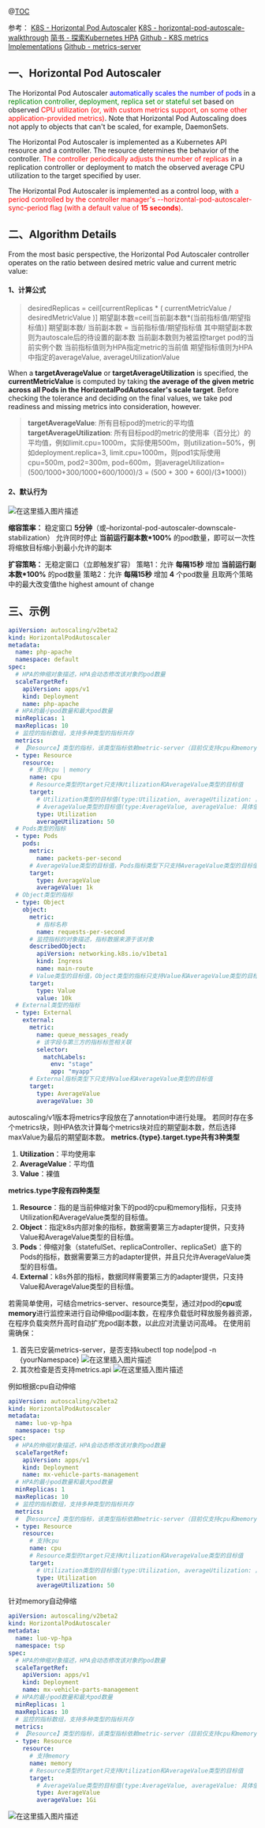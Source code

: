 @[TOC](目录)

参考：
[K8S - Horizontal Pod Autoscaler](https://v1-18.docs.kubernetes.io/docs/tasks/run-application/horizontal-pod-autoscale/#support-for-metrics-apis)
[K8S - horizontal-pod-autoscale-walkthrough](https://v1-18.docs.kubernetes.io/docs/tasks/run-application/horizontal-pod-autoscale-walkthrough)
[简书 - 探索Kubernetes HPA](https://zhuanlan.zhihu.com/p/89453704)
[Github - K8S metrics Implementations](https://github.com/kubernetes/metrics/blob/master/IMPLEMENTATIONS.md#custom-metrics-api)
[Github - metrics-server](https://github.com/kubernetes-sigs/metrics-server)


## 一、Horizontal Pod Autoscaler

The Horizontal Pod Autoscaler <font color='blue'>automatically scales the number of pods</font> in a <font color='green'>replication controller, deployment, replica set or stateful set</font> based on observed <font color='red'>CPU utilization (or, with custom metrics support, on some other application-provided metrics)</font>. Note that Horizontal Pod Autoscaling does not apply to objects that can't be scaled, for example, DaemonSets.

The Horizontal Pod Autoscaler is implemented as a Kubernetes API resource and a controller. The resource determines the behavior of the controller. <font color='red'>The controller periodically adjusts the number of replicas</font> in a replication controller or deployment to match the observed average CPU utilization to the target specified by user.

The Horizontal Pod Autoscaler is implemented as a control loop, with <font color='red'>a period controlled by the controller manager's --horizontal-pod-autoscaler-sync-period flag (with a default value of <b>15 seconds</b>)</font>.

## 二、Algorithm Details

From the most basic perspective, the Horizontal Pod Autoscaler controller operates on the ratio between desired metric value and current metric value:
#### 1、计算公式

> desiredReplicas = ceil[currentReplicas * ( currentMetricValue / desiredMetricValue )]
> 期望副本数=ceil[当前副本数*(当前指标值/期望指标值)]
> 期望副本数/ 当前副本数 = 当前指标值/期望指标值
> 其中期望副本数则为autoscale后的待设置的副本数
> 当前副本数则为被监控target pod的当前实例个数
> 当前指标值则为HPA指定metric的当前值
> 期望指标值则为HPA中指定的averageValue, averageUtilizationValue

When a **targetAverageValue** or **targetAverageUtilization** is specified, the **currentMetricValue** is computed by taking **the average of the given metric across all Pods in the HorizontalPodAutoscaler's scale target**. Before checking the tolerance and deciding on the final values, we take pod readiness and missing metrics into consideration, however.

> **targetAverageValue**: 所有目标pod的metric的平均值 
> **targetAverageUtilization**: 所有目标pod的metric的使用率（百分比）的平均值，例如limit.cpu=1000m，实际使用500m，则utilization=50%，例如deployment.replica=3, limit.cpu=1000m，则pod1实际使用cpu=500m, pod2=300m, pod=600m，则averageUtilization=(500/1000+300/1000+600/1000)/3 = (500 + 300 + 600)/(3*1000)）

#### 2、默认行为
![在这里插入图片描述](https://img-blog.csdnimg.cn/20200921152429569.png?x-oss-process=image/watermark,type_ZmFuZ3poZW5naGVpdGk,shadow_10,text_aHR0cHM6Ly9ibG9nLmNzZG4ubmV0L2x1bzE1MjQyMjA4MzEw,size_16,color_FFFFFF,t_70#pic_left)



**缩容策率：**
稳定窗口 **5分钟**（或–horizontal-pod-autoscaler-downscale-stabilization）
允许同时停止 **当前运行副本数*100%** 的pod数量，即可以一次性将缩放目标缩小到最小允许的副本

**扩容策略：**
无稳定窗口（立即触发扩容）
策略1：允许 **每隔15秒** 增加 **当前运行副本数*100%** 的pod数量
策略2：允许 **每隔15秒** 增加 **4** 个pod数量
且取两个策略中的最大改变值the highest amount of change


## 三、示例

```yaml
apiVersion: autoscaling/v2beta2
kind: HorizontalPodAutoscaler
metadata:
  name: php-apache
  namespace: default
spec:
  # HPA的伸缩对象描述，HPA会动态修改该对象的pod数量
  scaleTargetRef:
    apiVersion: apps/v1
    kind: Deployment
    name: php-apache
  # HPA的最小pod数量和最大pod数量
  minReplicas: 1
  maxReplicas: 10
  # 监控的指标数组，支持多种类型的指标共存
  metrics:
  # 【Resource】类型的指标，该类型指标依赖metric-server（目前仅支持cpu和memory）
  - type: Resource
    resource:
      # 支持cpu | memory
      name: cpu
      # Resource类型的target只支持Utilization和AverageValue类型的目标值
      target:
        # Utilization类型的目标值(type:Utilization, averageUtilization: 具体百分值)
        # AverageValue类型的目标值(type:AverageValue, averageValue: 具体值)
        type: Utilization
        averageUtilization: 50
  # Pods类型的指标
  - type: Pods
    pods:
      metric:
        name: packets-per-second
      # AverageValue类型的目标值，Pods指标类型下只支持AverageValue类型的目标值
      target:
        type: AverageValue
        averageValue: 1k
  # Object类型的指标
  - type: Object
    object:
      metric:
        # 指标名称
        name: requests-per-second
      # 监控指标的对象描述，指标数据来源于该对象
      describedObject:
        apiVersion: networking.k8s.io/v1beta1
        kind: Ingress
        name: main-route
      # Value类型的目标值，Object类型的指标只支持Value和AverageValue类型的目标值
      target:
        type: Value
        value: 10k
  # External类型的指标
  - type: External
    external:
      metric:
        name: queue_messages_ready
        # 该字段与第三方的指标标签相关联
        selector:
          matchLabels:
            env: "stage"
            app: "myapp"
      # External指标类型下只支持Value和AverageValue类型的目标值
      target:
        type: AverageValue
        averageValue: 30
```
autoscaling/v1版本将metrics字段放在了annotation中进行处理。
若同时存在多个metrics块，则HPA依次计算每个metrics块对应的期望副本数，然后选择maxValue为最后的期望副本数。
**metrics.{type}.target.type共有3种类型**

 1. **Utilization**：平均使用率 
 2. **AverageValue**：平均值 
 3. **Value**：裸值

**metrics.type字段有四种类型**
1. **Resource**：指的是当前伸缩对象下的pod的cpu和memory指标，只支持Utilization和AverageValue类型的目标值。
2. **Object**：指定k8s内部对象的指标，数据需要第三方adapter提供，只支持Value和AverageValue类型的目标值。
3. **Pods**：伸缩对象（statefulSet、replicaController、replicaSet）底下的Pods的指标，数据需要第三方的adapter提供，并且只允许AverageValue类型的目标值。
4. **External**：k8s外部的指标，数据同样需要第三方的adapter提供，只支持Value和AverageValue类型的目标值。


若需简单使用，可结合metrics-server、resource类型，通过对pod的**cpu**或**memory**进行监控来进行自动伸缩pod副本数，在程序负载低时释放服务器资源，在程序负载突然升高时自动扩充pod副本数，以此应对流量访问高峰。
在使用前需确保：
1. 首先已安装metrics-server，是否支持kubectl top node|pod -n {yourNamespace}
![在这里插入图片描述](https://img-blog.csdnimg.cn/20200922174841161.png#pic_left)
2. 其次检查是否支持metrics.api
 ![在这里插入图片描述](https://img-blog.csdnimg.cn/20200922174940474.png#pic_left)



例如根据cpu自动伸缩

```yaml
apiVersion: autoscaling/v2beta2
kind: HorizontalPodAutoscaler
metadata:
  name: luo-vp-hpa
  namespace: tsp
spec:
  # HPA的伸缩对象描述，HPA会动态修改该对象的pod数量
  scaleTargetRef:
    apiVersion: apps/v1
    kind: Deployment
    name: mx-vehicle-parts-management
  # HPA的最小pod数量和最大pod数量
  minReplicas: 1
  maxReplicas: 10
  # 监控的指标数组，支持多种类型的指标共存
  metrics:
  # 【Resource】类型的指标，该类型指标依赖metric-server（目前仅支持cpu和memory）
  - type: Resource
    resource:
      # 支持cpu
      name: cpu
      # Resource类型的target只支持Utilization和AverageValue类型的目标值
      target:
        # Utilization类型的目标值(type:Utilization, averageUtilization: 具体百分值)
        type: Utilization
        averageUtilization: 50
```

针对memory自动伸缩

```yaml
apiVersion: autoscaling/v2beta2
kind: HorizontalPodAutoscaler
metadata:
  name: luo-vp-hpa
  namespace: tsp
spec:
  # HPA的伸缩对象描述，HPA会动态修改该对象的pod数量
  scaleTargetRef:
    apiVersion: apps/v1
    kind: Deployment
    name: mx-vehicle-parts-management
  # HPA的最小pod数量和最大pod数量
  minReplicas: 1
  maxReplicas: 10
  # 监控的指标数组，支持多种类型的指标共存
  metrics:
  # 【Resource】类型的指标，该类型指标依赖metric-server（目前仅支持cpu和memory）
  - type: Resource
    resource:
      # 支持memory
      name: memory
      # Resource类型的target只支持Utilization和AverageValue类型的目标值
      target:
        # AverageValue类型的目标值(type:AverageValue, averageValue: 具体值)
        type: AverageValue
        averageValue: 1Gi
```
![在这里插入图片描述](https://img-blog.csdnimg.cn/20200923085736955.png?x-oss-process=image/watermark,type_ZmFuZ3poZW5naGVpdGk,shadow_10,text_aHR0cHM6Ly9ibG9nLmNzZG4ubmV0L2x1bzE1MjQyMjA4MzEw,size_16,color_FFFFFF,t_70#pic_left)
